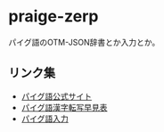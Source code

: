 # praige-zerp
パイグ語のOTM-JSON辞書とか入力とか。

## リンク集
- [パイグ語公式サイト](https://sites.google.com/site/syxobo/paigu-yu)
- [パイグ語漢字転写早見表](https://docs.google.com/spreadsheets/d/1yCXetRNZQrS4gyoFrdUGpBktiy5TWRHv_bqP_AujVlQ/edit#gid=0)
- [パイグ語入力](https://github.com/jurliyuuri/praige-zerp/blob/master/%E7%87%90%E5%AD%97%E5%85%A5%E5%8A%9B/ly_ta1_pai2(readme).txt)
